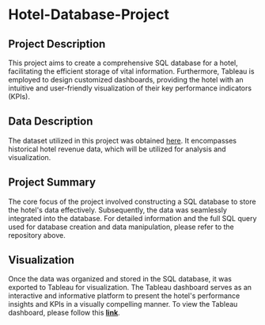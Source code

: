 # Hotel-Database-Project
## Project Description
This project aims to create a comprehensive SQL database for a hotel, facilitating the efficient storage of vital information. Furthermore, Tableau is employed to design customized dashboards, providing the hotel with an intuitive and user-friendly visualization of their key performance indicators (KPIs).
## Data Description
The dataset utilized in this project was obtained [here](https://absentdata.com/hotel_revenue_historical_full/). It encompasses historical hotel revenue data, which will be utilized for analysis and visualization.
## Project Summary
The core focus of the project involved constructing a SQL database to store the hotel's data effectively. Subsequently, the data was seamlessly integrated into the database. For detailed information and the full SQL query used for database creation and data manipulation, please refer to the repository above.
## Visualization
Once the data was organized and stored in the SQL database, it was exported to Tableau for visualization. The Tableau dashboard serves as an interactive and informative platform to present the hotel's performance insights and KPIs in a visually compelling manner. To view the Tableau dashboard, please follow this **[link](https://public.tableau.com/app/profile/stephan.keo/viz/Thegreathotels/RevenueDashboard)**.
